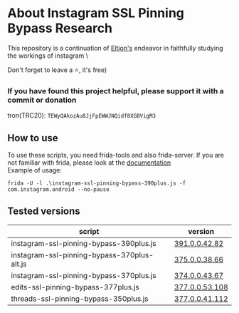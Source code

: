 # About Instagram SSL Pinning Bypass Research
This repository is a continuation of [Eltion's](https://github.com/Eltion/Instagram-SSL-Pinning-Bypass) endeavor in faithfully studying the workings of instagram \

Don't forget to leave a ⭐, it's free)

### If you have found this project helpful, please support it with a commit or donation

tron(TRC20): `TEWyQAkozAu8JjFpEWWJNQidf8XGBVigM3`

## How to use
To use these scripts, you need frida-tools and also frida-server. If you are not familiar with frida, please look at the [documentation](https://frida.re/docs/home/)\
Example of usage:
```
frida -U -l .\instagram-ssl-pinning-bypass-390plus.js -f com.instagram.android --no-pause
```
## Tested versions
| script  | version |
| ------------- | ------------- |
| instagram-ssl-pinning-bypass-390plus.js  | [391.0.0.42.82](https://www.apkmirror.com/apk/instagram/instagram-instagram/instagram-391-0-0-42-82-release/)  |
| instagram-ssl-pinning-bypass-370plus-alt.js  | [375.0.0.38.66](https://www.apkmirror.com/apk/instagram/instagram-instagram/instagram-375-0-0-38-66-release/)  |
| instagram-ssl-pinning-bypass-370plus.js      | [374.0.0.43.67](https://www.apkmirror.com/apk/instagram/instagram-instagram/instagram-374-0-0-43-67-release/)  |
| edits-ssl-pinning-bypass-377plus.js          | [377.0.0.53.108](https://www.apkmirror.com/apk/instagram/edits-an-instagram-app/edits-an-instagram-app-377-0-0-53-108-release/) |
| threads-ssl-pinning-bypass-350plus.js        | [377.0.0.41.112](https://www.apkmirror.com/apk/instagram/threads-an-instagram-app/threads-377-0-0-41-112-release/) |


